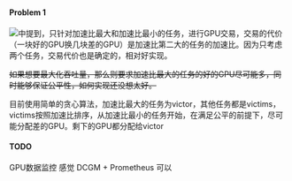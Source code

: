 ### 

#### Problem 1
![](http://latex.codecogs.com/gif.latex?Gandiva_{fair})中提到，只针对加速比最大和加速比最小的任务，进行GPU交易，交易的代价（一块好的GPU换几块差的GPU）是加速比第二大的任务的加速比。因为只考虑两个任务，交易代价也是确定的，相对好实现。

~~如果想要最大化吞吐量，那么则要求加速比最大的任务的好的GPU尽可能多，同时能够保证公平性，如何实现还没想太好。~~

目前使用简单的贪心算法，加速比最大的任务为victor，其他任务都是victims，victims按照加速比排序，从加速比最小的任务开始，在满足公平的前提下，尽可能分配差的GPU。剩下的GPU都分配给victor

#### TODO
GPU数据监控
感觉 DCGM + Prometheus 可以
